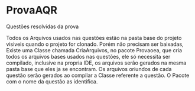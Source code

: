 # ProvaAQR
Questões resolvidas da prova

Todos os Arquivos usados nas questões estão na pasta base do projeto visiveis quando o projeto for clonado.
Porém não precisam ser baixadas, Existe uma Classe chamada CriaArquivos, no pacote Provaoea, que cria todos os arquivos bases usados nas questões, ele só necessita ser compilado, inclusive na propria IDE, os arquivos serão gerados na mesma pasta base que eles ja se encontram.
Os arquivos oriundos de cada questão serão gerados ao compilar a Classe referente a questão. O Pacote com o nome da questão as identifica.
